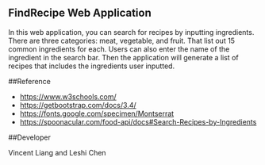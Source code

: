## FindRecipe Web Application

In this web application, you can search for recipes by inputting ingredients.
There are three categories: meat, vegetable, and fruit. That list out 15 common ingredients for each. Users can also enter the name of the ingredient in the search bar. Then the application will generate a list of recipes that includes the ingredients user inputted.

##Reference

- https://www.w3schools.com/
- https://getbootstrap.com/docs/3.4/
- https://fonts.google.com/specimen/Montserrat
- https://spoonacular.com/food-api/docs#Search-Recipes-by-Ingredients

##Developer

Vincent Liang and Leshi Chen
